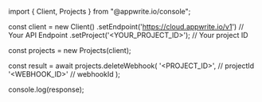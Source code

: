 import { Client, Projects } from "@appwrite.io/console";

const client = new Client()
    .setEndpoint('https://cloud.appwrite.io/v1') // Your API Endpoint
    .setProject('&lt;YOUR_PROJECT_ID&gt;'); // Your project ID

const projects = new Projects(client);

const result = await projects.deleteWebhook(
    '<PROJECT_ID>', // projectId
    '<WEBHOOK_ID>' // webhookId
);

console.log(response);
